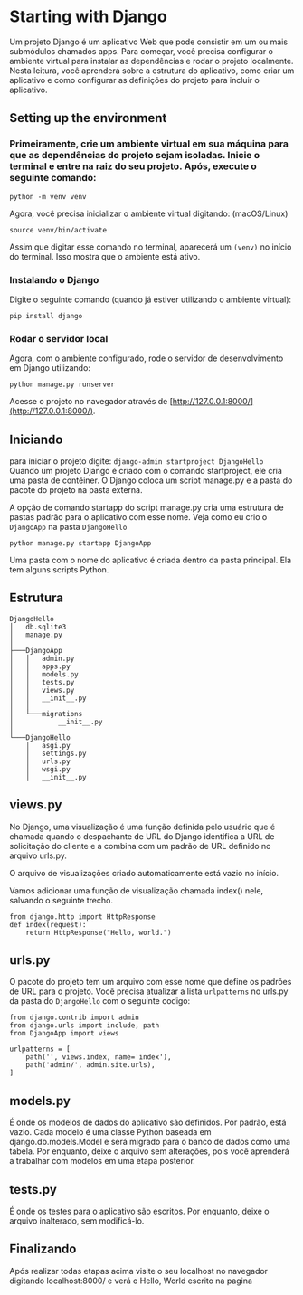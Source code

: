 # Starting with Django

Um projeto Django é um aplicativo Web que pode consistir em um ou mais submódulos chamados apps. Para começar, você precisa configurar o ambiente virtual para instalar as dependências e rodar o projeto localmente. Nesta leitura, você aprenderá sobre a estrutura do aplicativo, como criar um aplicativo e como configurar as definições do projeto para incluir o aplicativo.

## Setting up the environment

### Primeiramente, crie um ambiente virtual em sua máquina para que as dependências do projeto sejam isoladas. Inicie o terminal e entre na raiz do seu projeto. Após, execute o seguinte comando:

`python -m venv venv`

Agora, você precisa inicializar o ambiente virtual digitando: (macOS/Linux)

`source venv/bin/activate`

Assim que digitar esse comando no terminal, aparecerá um `(venv)` no início do terminal. Isso mostra que o ambiente está ativo.

### Instalando o Django

Digite o seguinte comando (quando já estiver utilizando o ambiente virtual):

`pip install django`

### Rodar o servidor local

Agora, com o ambiente configurado, rode o servidor de desenvolvimento em Django utilizando:

`python manage.py runserver`

Acesse o projeto no navegador através de [http://127.0.0.1:8000/](http://127.0.0.1:8000/).

## Iniciando

para iniciar o projeto digite:
`django-admin startproject DjangoHello`
Quando um projeto Django é criado com o comando startproject, ele cria uma pasta de contêiner. O Django coloca um script manage.py e a pasta do pacote do projeto na pasta externa.

A opção de comando startapp do script manage.py cria uma estrutura de pastas padrão para o aplicativo com esse nome.
Veja como eu crio o `DjangoApp` na pasta `DjangoHello`

`python manage.py startapp DjangoApp`

Uma pasta com o nome do aplicativo é criada dentro da pasta principal. Ela tem alguns scripts Python.

## Estrutura 
```
DjangoHello
│   db.sqlite3 
│   manage.py 
│ 
├───DjangoApp 
│   │   admin.py 
│   │   apps.py 
│   │   models.py 
│   │   tests.py 
│   │   views.py 
│   │   __init__.py 
│   │ 
│   └───migrations 
│           __init__.py 
│ 
└───DjangoHello 
    │   asgi.py 
    │   settings.py 
    │   urls.py 
    │   wsgi.py 
    │   __init__.py
```

## views.py
No Django, uma visualização é uma função definida pelo usuário que é chamada quando o despachante de URL do Django identifica a URL de solicitação do cliente e a combina com um padrão de URL definido no arquivo urls.py.

O arquivo de visualizações criado automaticamente está vazio no início.

Vamos adicionar uma função de visualização chamada index() nele, salvando o seguinte trecho.

```
from django.http import HttpResponse 
def index(request): 
    return HttpResponse("Hello, world.")
```

## urls.py
O pacote do projeto tem um arquivo com esse nome que define os padrões de URL para o projeto.
Você precisa atualizar a lista `urlpatterns` no urls.py da pasta do `DjangoHello` com o seguinte codigo:

```
from django.contrib import admin 
from django.urls import include, path 
from DjangoApp import views

urlpatterns = [ 
    path('', views.index, name='index'), 
    path('admin/', admin.site.urls), 
] 

```

## models.py
É onde os modelos de dados do aplicativo são definidos. Por padrão, está vazio. Cada modelo é uma classe Python baseada em django.db.models.Model e será migrado para o banco de dados como uma tabela. Por enquanto, deixe o arquivo sem alterações, pois você aprenderá a trabalhar com modelos em uma etapa posterior.

## tests.py
É onde os testes para o aplicativo são escritos. Por enquanto, deixe o arquivo inalterado, sem modificá-lo.

## Finalizando

Após realizar todas etapas acima visite o seu localhost no navegador digitando localhost:8000/
e verá o Hello, World escrito na pagina
